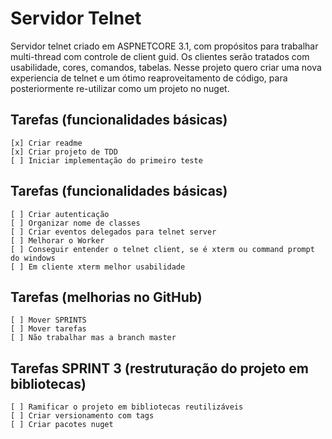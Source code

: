 ﻿# Servidor Telnet

Servidor telnet criado em ASPNETCORE 3.1, com propósitos para trabalhar multi-thread com controle de client guid. Os 
clientes serão tratados com usabilidade, cores, comandos, tabelas.
Nesse projeto quero criar uma nova experiencia de telnet e um ótimo reaproveitamento de código, para posteriormente
re-utilizar como um projeto no nuget.

## Tarefas (funcionalidades básicas)
    [x] Criar readme
    [x] Criar projeto de TDD
    [ ] Iniciar implementação do primeiro teste

## Tarefas (funcionalidades básicas)
    [ ] Criar autenticação
    [ ] Organizar nome de classes
    [ ] Criar eventos delegados para telnet server
    [ ] Melhorar o Worker
    [ ] Conseguir entender o telnet client, se é xterm ou command prompt do windows
    [ ] Em cliente xterm melhor usabilidade
    
##  Tarefas (melhorias no GitHub)
    [ ] Mover SPRINTS
    [ ] Mover tarefas
    [ ] Não trabalhar mas a branch master

## Tarefas SPRINT 3 (restruturação do projeto em bibliotecas)
    [ ] Ramificar o projeto em bibliotecas reutilizáveis
    [ ] Criar versionamento com tags
    [ ] Criar pacotes nuget